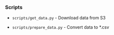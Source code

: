 

### Scripts 

* `scripts/get_data.py` - Download data from S3

* `scripts/prepare_data.py` - Convert data to *.csv